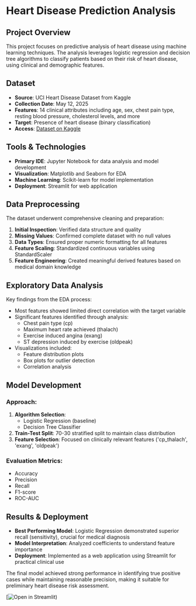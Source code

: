 # Heart Disease Prediction Analysis

## Project Overview
This project focuses on predictive analysis of heart disease using machine learning techniques. The analysis leverages logistic regression and decision tree algorithms to classify patients based on their risk of heart disease, using clinical and demographic features.

## Dataset
- **Source**: UCI Heart Disease Dataset from Kaggle  
- **Collection Date**: May 12, 2025  
- **Features**: 14 clinical attributes including age, sex, chest pain type, resting blood pressure, cholesterol levels, and more  
- **Target**: Presence of heart disease (binary classification)  
- **Access**: [Dataset on Kaggle](https://www.kaggle.com/datasets/mragpavank/heart-diseaseuci)  

## Tools & Technologies
- **Primary IDE**: Jupyter Notebook for data analysis and model development  
- **Visualization**: Matplotlib and Seaborn for EDA  
- **Machine Learning**: Scikit-learn for model implementation  
- **Deployment**: Streamlit for web application  

## Data Preprocessing
The dataset underwent comprehensive cleaning and preparation:  
1. **Initial Inspection**: Verified data structure and quality  
2. **Missing Values**: Confirmed complete dataset with no null values  
3. **Data Types**: Ensured proper numeric formatting for all features  
4. **Feature Scaling**: Standardized continuous variables using StandardScaler  
5. **Feature Engineering**: Created meaningful derived features based on medical domain knowledge  

## Exploratory Data Analysis
Key findings from the EDA process:  
- Most features showed limited direct correlation with the target variable  
- Significant features identified through analysis:  
  - Chest pain type (cp)  
  - Maximum heart rate achieved (thalach)  
  - Exercise induced angina (exang)  
  - ST depression induced by exercise (oldpeak)  
- Visualizations included:  
  - Feature distribution plots  
  - Box plots for outlier detection  
  - Correlation analysis  

## Model Development
### Approach:  
1. **Algorithm Selection**:  
   - Logistic Regression (baseline)  
   - Decision Tree Classifier  
2. **Train-Test Split**: 70-30 stratified split to maintain class distribution  
3. **Feature Selection**: Focused on clinically relevant features ('cp_thalach', 'exang', 'oldpeak')  

### Evaluation Metrics:  
- Accuracy  
- Precision  
- Recall  
- F1-score  
- ROC-AUC  

## Results & Deployment
- **Best Performing Model**: Logistic Regression demonstrated superior recall (sensitivity), crucial for medical diagnosis  
- **Model Interpretation**: Analyzed coefficients to understand feature importance  
- **Deployment**: Implemented as a web application using Streamlit for practical clinical use  

The final model achieved strong performance in identifying true positive cases while maintaining reasonable precision, making it suitable for preliminary heart disease risk assessment.  

[![Open in Streamlit](http://localhost:8501/))  

